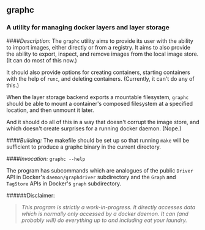 ## graphc

### A utility for managing docker layers and layer storage

####*Description:*
The `graphc` utility aims to provide its user with the ability to import
images, either directly or from a registry.  It aims to also provide the
ability to export, inspect, and remove images from the local image store.  (It
can do most of this now.)

It should also provide options for creating containers, starting containers
with the help of `runc`, and deleting containers.  (Currently, it can't do any
of this.)

When the layer storage backend exports a mountable filesystem, `graphc` should
be able to mount a container's composed filesystem at a specified location, and
then unmount it later.

And it should do all of this in a way that doesn't corrupt the image store, and
which doesn't create surprises for a running docker daemon.  (Nope.)

####*Building:*
The makefile should be set up so that running `make` will be sufficient to
produce a graphc binary in the current directory.

####*Invocation:*
`graphc --help`

The program has subcommands which are analogues of the public `Driver` API in
Docker's `daemon/graphdriver` subdirectory and the `Graph` and `TagStore` APIs
in Docker's `graph` subdirectory.

######Disclaimer:
> *This program is strictly a work-in-progress.  It directly accesses data
> which is normally only accessed by a docker daemon.  It can (and probably
> will) do everything up to and including eat your laundry.*
